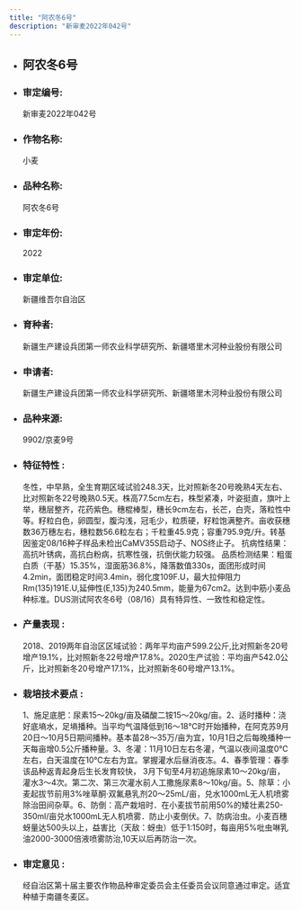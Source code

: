 ```yaml
---
title: "阿农冬6号"
description: "新审麦2022年042号"
---
```

* ## 阿农冬6号
* ###  审定编号:  
   新审麦2022年042号

*  ### 作物名称:  
   小麦

*   ###  品种名称: 
    阿农冬6号

*   ### 审定年份: 
    2022

*   ### 审定单位:  
    新疆维吾尔自治区

*   ### 育种者:  
    新疆生产建设兵团第一师农业科学研究所、新疆塔里木河种业股份有限公司

*   ### 申请者:  
    新疆生产建设兵团第一师农业科学研究所、新疆塔里木河种业股份有限公司

*   ### 品种来源:  
    9902/京麦9号

*   ### 特征特性 : 
    冬性，中早熟，全生育期区域试验248.3天，比对照新冬20号晚熟4天左右、比对照新冬22号晚熟0.5天。株高77.5cm左右，株型紧凑，叶姿挺直，旗叶上举，穗层整齐，花药紫色。穗棍棒型，穗长9cm左右，长芒，白壳，落粒性中等。籽粒白色，卵圆型，腹沟浅，冠毛少，粒质硬，籽粒饱满整齐。亩收获穗数36万穗左右，穗粒数56.6粒左右；千粒重45.9克；容重795.9克/升。转基因鉴定08/16种子样品未检出CaMV35S启动子、NOS终止子。
抗病性结果：高抗叶锈病，高抗白粉病，抗寒性强，抗倒伏能力较强。
品质检测结果：粗蛋白质（干基）15.35%，湿面筋36.8%，降落数值330s，面团形成时间4.2min，面团稳定时间3.4min，弱化度109F.U，最大拉伸阻力Rm(135)191E.U,延伸性(E,135)为240.5mm，能量为67cm2。达到中筋小麦品种标准。DUS测试阿农冬6号（08/16）具有特异性、一致性和稳定性。

*   ### 产量表现 : 
    2018、2019两年自治区区域试验：两年平均亩产599.2公斤,比对照新冬20号增产19.1%，比对照新冬22号增产17.8%。2020生产试验：平均亩产542.0公斤，比对照新冬20号增产17.1%，比对照新冬60号增产13.1%。

*   ### 栽培技术要点 : 
    1、施足底肥：尿素15～20kg/亩及磷酸二铵15～20kg/亩。2、适时播种：浇好底墒水，足墒播种。当平均气温降低到16～18℃时开始播种，在阿克苏9月20日～10月5日期间播种。基本苗28～35万/亩为宜，10月1日之后每晚播种一天每亩增0.5公斤播种量。3、冬灌：11月10日左右冬灌，气温以夜间温度0℃左右，白天温度在10℃左右为宜。掌握灌水后昼消夜冻。4、春季管理：春季该品种返青起身后生长发育较快， 3月下旬至4月初追施尿素10～20kg/亩，灌水3～4次。第二次、第三次灌水前人工撒施尿素8～10kg/亩。5、除草：小麦起拔节前用3%唑草酮·双氟悬乳剂20～25mL/亩，兑水1000mL无人机喷雾除治田间杂草。6、防倒：高产栽培时．在小麦拔节前用50%的矮壮素250-350ml/亩兑水1000mL无人机喷雾．防止小麦倒伏。7、防病治虫。小麦百穗蚜量达500头以上，益害比（天敌：蚜虫）低于1:150时，每亩用5%吡虫啉乳油2000-3000倍液喷雾防治,10天以后再防治一次。

*   ### 审定意见 : 
    经自治区第十届主要农作物品种审定委员会主任委员会议同意通过审定。适宜种植于南疆冬麦区。

